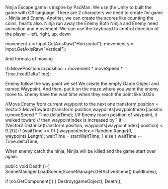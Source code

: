 Ninjia Escape game is inspire by PacMan. We use the Unity to built the game with C# language. 
There are 2 characters we need to create for game - Ninjia and Enemy. Another, we can create the scores like counting the coins,
hearts also. 
Ninja run away the Enemy
Both Ninjia and Enemy need animation and movement.
We can use the keyboard to control direction of the player - left, right, up, down 
 
 movement.x = Input.GetAxisRaw("Horizontal");
 movement.y = Input.GetAxisRaw("Vertical");

And formula of moving

rb.MovePosition(rb.position + movement * moveSpeed * Time.fixedDeltaTime);

Enemy follow the way point we set 
We create the empty Game Object and named Waypoint. And then, put it on the maze where you want the enemy move to. 
Enemy have the wait time when they reach the point like 0.02s

//Move Enemy from current waypoint to the next one
        transform.position = Vector2.MoveTowards(transform.position,waypoints[waypointIndex].position,moveSpeed * Time.deltaTime);
        //If Enemy reach position of waypoint, it walked toward
        // then waypointIndex is increased by 1
        if (Vector2.Distance(transform.position, waypoints[waypointIndex].position) < 0.2f){
            if (waitTime <= 0) {
                waypointIndex = Random.Range(0, waypoints.Length);
                waitTime = startWaitTime;
            } else {
                waitTime -= Time.deltaTime;
                
When enemy catch the ninja, Ninjia will be killed and the game start over again.


public void Death ()
    {
        SceneManager.LoadScene(SceneManager.GetActiveScene().buildIndex);
        
if (co.GetComponent<EnemyMove>())
        {
            Destroy(gameObject);
            Death();
 
 

